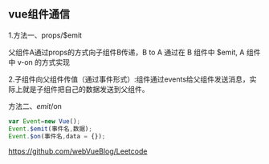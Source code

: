 ## vue组件通信

1.方法一、props/$emit

父组件A通过props的方式向子组件B传递，B to A 通过在 B 组件中 $emit, A 组件中 v-on 的方式实现

2.子组件向父组件传值（通过事件形式）:组件通过events给父组件发送消息，实际上就是子组件把自己的数据发送到父组件。

方法二、$emit/$on

```js
var Event=new Vue();
Event.$emit(事件名,数据);
Event.$on(事件名,data = {});
```

https://github.com/webVueBlog/Leetcode